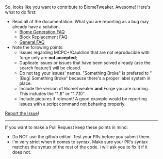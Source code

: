 So, looks like you want to contribute to BiomeTweaker. Awesome! Here's what to do first:
* Read all of the documentation. What you are reporting as a bug may already have a solution.
  * [Biome Generation FAQ](https://github.com/superckl/BiomeTweaker/wiki/On-the-Topic-of-Biome-Generation)
  * [Block Replacement FAQ](https://github.com/superckl/BiomeTweaker/wiki/On-the-Topic-of-Block-Replacement)
  * [General FAQ](https://github.com/superckl/BiomeTweaker/wiki/FAQ-&-Issues)
* Note the following points:
  * Issues regarding MCPC+/Cauldron that are not reproducible with forge only are **not accepted**;
  * Duplicate issues or issues that have been solved already (use the search feature!) will be closed.
  * Do not tag your issues' names. "Something Broke" is prefered to "[Bug] Something Broke"  because there's a proper label system in place.
  * Include the version of BiomeTweaker **and** Forge you are running. This includes the "1.8" or "1.7.10".
  * Include pictures if relevant! A good example would be reporting issues with a script command not behaving properly.

[Report the Issue](https://github.com/superckl/BiomeTweaker/issues)!

---

If you want to make a Pull Request keep these points in mind:
* Do NOT use the github editor. Test your PRs before you submit them.
* I'm very strict when it comes to syntax. Make sure your PR's syntax matches the syntax of the rest of the code. I will ask you to fix it if it does not.
